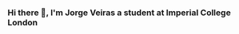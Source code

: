 ### Hi there 👋, I'm Jorge Veiras a student at Imperial College London

<!--
**jveiras2001/jveiras2001** is a ✨ _special_ ✨ repository because its `README.md` (this file) appears on your GitHub profile.

Here are some ideas to get you started:

- 🔭 From October 2023 I will be working on this GitHub account: https://github.com/edsml-951c29ea
- 🌱 I’m currently learning ...
- 👯 I’m looking to collaborate on ...
- 🤔 I’m looking for help with ...
- 💬 Ask me about ...
- 📫 How to reach me: ...
- 😄 Pronouns: ...
- ⚡ Fun fact: ...
-->
